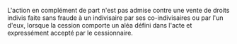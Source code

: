   
 L'action en complément de part n'est pas admise contre une vente de droits indivis faite sans fraude à un indivisaire par ses co-indivisaires ou par l'un d'eux, lorsque la cession comporte un aléa défini dans l'acte et expressément accepté par le cessionnaire.  

  
